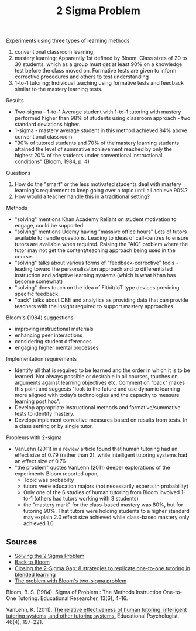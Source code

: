 ﻿---
title: 2 Sigma Problem
---
Experiments using three types of learning methods

1. conventional classroom learning;
2. mastery learning;
   Apparently 1st defined by Bloom. Class sizes of 20 to 30 students, which as a group must get at least 90% on a knowledge test before the class moved on.  Formative tests are given to inform corrective procedures and others to test understanding
3. 1-to-1 tutoring;
   Individual teaching using formative tests and feedback similar to the mastery learning tests.

Results

- Two-sigma - 1-to-1
  Average student with 1-to-1 tutoring with mastery performed higher than 98% of students using classroom approach - two standard deviations higher.
- 1-sigma - mastery
  average student in this method achieved 84% above conventional classroom
- "90% of tutored students and 70% of the mastery learning students attained the level of summative achievement reached by only the highest 20% of the students under conventional instructional conditions" (Bloom, 1984, p. 4)

Questions

1. How do the "smart" or the less motivated students deal with mastery learning's requirement to keep going over a topic until all achieve 90%?
2. How would a teacher handle this in a traditional setting?

Methods

- "solving" mentions Khan Academy
  Reliant on student motivation to engage, could be supported.
- "solving" mentions Udemy having "massive office hours"
  Lots of tutors available to handle questions. Leading to ideas of call-centres to ensure tutors are available when required. Raising the "AIC" problem where the tutor may not get the content/teaching approach being used in the course.
- "solving" talks about various forms of "feedback-corrective" tools - leading toward the personalisation approach and to differentiated instruction and adaptive learning systems (which is what Khan has become somewhat)
- "solving" does touch on the idea of Fitbit/IoT type devices providing specific feedback.
- "back" talks about CBE and analytics as providing data that can provide teachers with the insight required to support mastery approaches.

Bloom's (1984) suggestions

- improving instructional materials
- enhancing peer interactions
- considering student differences
- engaging higher mental processes

Implementation requirements

- Identify all that is required to be learned and the order in which it is to be learned.
  Not always possible or desirable in all courses, touches on arguments against learning objectives etc. Comment on "back" makes this point and suggests "look to the future and use dynamic learning more aligned with today’s technologies and the capacity to measure learning post hoc".
- Develop appropriate instructional methods and formative/summative tests to identify mastery.
- Develop/implement corrective measures based on results from tests.
  In a class setting or by single tutor.

Problems with 2-sigma

- VanLehn (2011) in a review article found that human tutoring had an effect size of 0.79 (rather than 2), while intelligent tutoring systems had an effect size of 0.76
- "the problem" quotes VanLehn (2011) deeper explorations of the experiments Bloom reported upon,
  - Topic was probabilty
  - tutors were education majors (not necessarily experts in probability)
  - Only one of the 6 studies of human tutoring from Bloom involved 1-to-1 (others had tutors working with 3 students)
  - the "mastery mark" for the class-based mastery was 80%, but for tutoring 90%.  That tutors were holding students to a higher standard may explain 2.0 effect size achieved while class-based mastery only achieved 1.0

## Sources

- [Solving the 2 Sigma Problem](http://www.2elearning.com/top-stories/item/56572-solving-the-2-sigma-problem)
- [Back to Bloom](http://www.christenseninstitute.org/blog/back-to-bloom/)
- [Closing the 2-Sigma Gap: 8 strategies to replicate one-to-one tutoring in blended learning](http://olc.onlinelearningconsortium.org/conference/2013/blended/closing-2-sigma-gap-eight-strategies-replicate-one-one-tutoring-blended-lear)
- [The problem with Bloom's two-sigma problem](http://www.isegoria.net/2013/04/the-problem-with-blooms-two-sigma-problem/)

Bloom, B. S. (1984). Sigma of Problem : The Methods Instruction One-to-One Tutoring. Educational Researcher, 13(6), 4–16.

VanLehn, K. (2011). [The relative effectiveness of human tutoring, intelligent tutoring systems, and other tutoring systems.](http://doi.org/10.1080/00461520.2011.611369) Educational Psychologist, 46(4), 197–221.